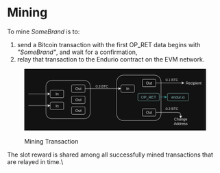 # Mining

To mine _SomeBrand_ is to:

1. send a Bitcoin transaction with the first OP\_RET data begins with _"SomeBrand"_, and wait for a confirmation,
2. relay that transaction to the Endurio contract on the EVM network.

<figure><img src="../.gitbook/assets/image (1) (1).png" alt=""><figcaption><p>Mining Transaction</p></figcaption></figure>

The slot reward is shared among all successfully mined transactions that are relayed in time.\

